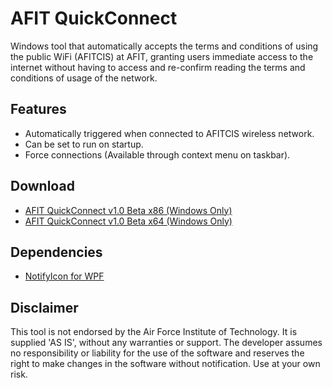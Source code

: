 # AFIT QuickConnect
Windows tool that automatically accepts the terms and conditions of using the public WiFi (AFITCIS) at AFIT, granting users immediate access to the internet without having to access and re-confirm reading the terms and conditions of usage of the network.
## Features
  * Automatically triggered when connected to AFITCIS wireless network.
  * Can be set to run on startup.
  * Force connections (Available through context menu on taskbar).
## Download
 * [AFIT QuickConnect v1.0 Beta x86 (Windows Only)](https://github.com/lcintron/AFITQuickConnect/raw/master/AFITQuickConnect/bin/Debug/app.publish/AFITQuickConnect.exe)
 * [AFIT QuickConnect v1.0 Beta x64 (Windows Only)](https://github.com/lcintron/AFITQuickConnect/raw/master/AFITQuickConnect/bin/Debug/app.publish/AFITQuickConnect.exe)
## Dependencies
 * [NotifyIcon for WPF](hardcoded.net)
## Disclaimer
This tool is not endorsed by the Air Force Institute of Technology. It is supplied 'AS IS', without any warranties or support. The developer assumes no responsibility or liability for the use of the software and reserves the right to make changes in the software without notification. Use at your own risk. 
